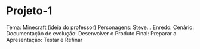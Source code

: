 # Projeto-1
Tema: Minecraft (ideia do professor)
Personagens: Steve...
Enredo:
Cenário:
Documentação de evolução:
Desenvolver o Produto Final:
Preparar a Apresentação:
Testar e Refinar
